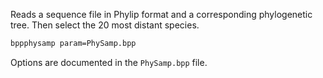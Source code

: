 Reads a sequence file in Phylip format and a corresponding phylogenetic tree. Then select the 20 most distant species.

```bash
bppphysamp param=PhySamp.bpp
```

Options are documented in the `PhySamp.bpp` file.

